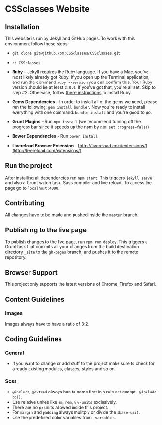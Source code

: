 # CSSclasses Website

## Installation

This website is run by Jekyll and GitHub pages. To work with this environment follow these steps:
* `git clone git@github.com:CSSclasses/CSSclasses.git`

* `cd CSSclasses`

* **Ruby** – Jekyll requires the Ruby language. If you have a Mac, you've most likely already got Ruby. If you open up the Terminal application, and run the command `ruby --version` you can confirm this. Your Ruby version should be at least `2.0.0`. If you've got that, you're all set. Skip to step #2. Otherwise, follow [these instructions](https://www.ruby-lang.org/en/downloads/) to install Ruby.

* **Gems Dependencies** – In order to install all of the gems we need, please run the following: `gem install bundler`. Now you're ready to install everything with one command: `bundle install` and you're good to go.

* **Grunt Plugins** – Run `npm install` (we recommend turning off the progress bar since it speeds up the npm by `npm set progress=false`)

* **Bower Dependencies** - Run `bower install`

* **Livereload Browser Extension** – [http://livereload.com/extensions/](http://livereload.com/extensions/)

## Run the project

After installing all dependencies run `npm start`. This triggers `jekyll serve` and also a Grunt watch task, Sass compiler and live reload. To access the page go to `localhost:4000`.

## Contributing

All changes have to be made and pushed inside the `master` branch.

## Publishing to the live page

To publish changes to the live page, run `npm run deploy`. This triggers a Grunt task that commits all your changes from the build destination directory `_site` to the `gh-pages` branch, and pushes it to the remote repository.

## Browser Support
This project only supports the latest versions of Chrome, Firefox and Safari.

## Content Guidelines
### Images
Images always have to have a ratio of 3:2.

## Coding Guidelines

### General
* If you want to change or add stuff to the project make sure to check for already existing modules, classes, styles and so on.

### Scss
* `@include`, `@extend` always has to come first in a rule set except `.@include bp()`.
* Use relative unites like `em`, `rem`, `%` `v-units` exclusively.
* There are no `px` units allowed inside this project.
* For `margin` and `padding` always mulitply or divide the `$base-unit`.
* Use the predefined color variables from `_variables`.
